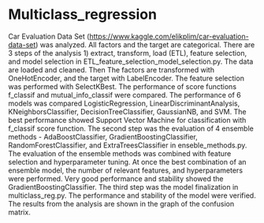 # Multiclass_regression

Car Evaluation Data Set (https://www.kaggle.com/elikplim/car-evaluation-data-set) was analyzed. All factors and the target are categorical. 
There are 3 steps of the analysis 1) extract, transform, load (ETL), feature selection, and model selection in ETL_feature_selection_model_selection.py.  The data are loaded and cleaned. Then The factors are transformed with OneHotEncoder, and the target with LabelEncoder. The feature selection was performed with SelectKBest. The performance of score functions  f_classif and mutual_info_classif were compared. The performance of 6 models was compared LogisticRegression, LinearDiscriminantAnalysis, KNeighborsClassifier, DecisionTreeClassifier, GaussianNB, and SVМ. The best performance showed Support Vector Machine for classification with f_classif score function.
The second step was the evaluation of 4 ensemble methods - AdaBoostClassifier, GradientBoostingClassifier, RandomForestClassifier, and ExtraTreesClassifier in enseble_methods.py. 
The evaluation of the ensemble methods was combined with feature selection and hyperparameter tuning. At once the best combination of an ensemble model, the number of relevant features, and hyperparameters were performed. Very good performance and stability showed the GradientBoostingClassifier.
The third step was the model finalization in multiclass_reg.py. The performance and stability of the model were verified. The results from the analysis are shown in the graph of the confusion matrix.
